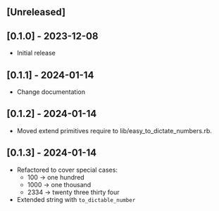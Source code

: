 ## [Unreleased]

## [0.1.0] - 2023-12-08

- Initial release

## [0.1.1] - 2024-01-14

- Change documentation

## [0.1.2] - 2024-01-14

- Moved extend primitives require to lib/easy_to_dictate_numbers.rb.

## [0.1.3] - 2024-01-14

- Refactored to cover special cases:
  - 100  -> one hundred
  - 1000 -> one thousand
  - 2334 -> twenty three thirty four
- Extended string with `to_dictable_number`